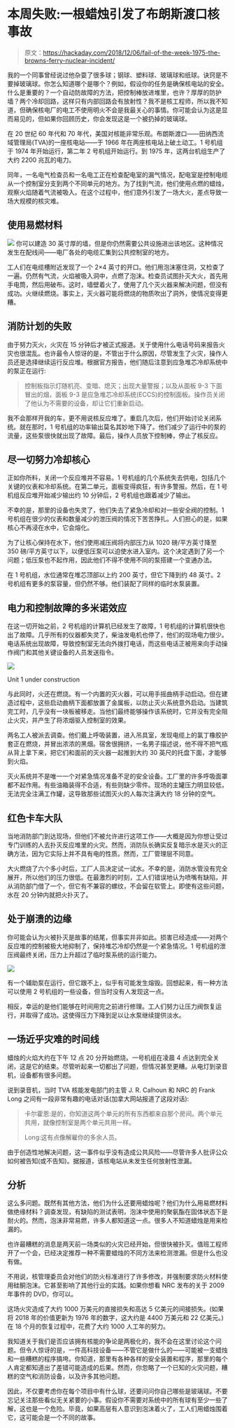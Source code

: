 # 本周失败:一根蜡烛引发了布朗斯渡口核事故

> 原文：<https://hackaday.com/2018/12/06/fail-of-the-week-1975-the-browns-ferry-nuclear-incident/>

我的一个同事曾经说过他杂耍了很多球；钢球、塑料球、玻璃球和纸球。诀窍是不要掉玻璃球。你怎么知道哪个是哪个？例如，假设你的任务是确保核电站的安全。什么是重要的？一个自动防故障的方法，把控制棒放进堆里，也许？厚厚的防护墙？两个冷却回路，这样只有内部回路会有放射性？我不是核工程师，所以我不知道，但确保核电厂的电工不使用明火不会是我最关心的事情。你可能会认为这是显而易见的，但如果你回顾历史，你会发现这是一个被扔掉的玻璃球。

在 20 世纪 60 年代和 70 年代，美国对核能非常乐观。布朗斯渡口——田纳西流域管理局(TVA)的一座核电站——于 1966 年在两座核电站上破土动工。1 号机组于 1974 年开始运行，第二年 2 号机组开始运行。到 1975 年，这两台机组生产了大约 2200 兆瓦的电力。

同年，一名电气检查员和一名电工正在检查配电室的漏气情况，配电室是控制电缆从一个控制室分支到两个不同单元的地方。为了找到气流，他们使用点燃的蜡烛，观察火焰随着气流被吸入。在这个过程中，他们意外引发了一场大火，差点导致一场大规模的核灾难。

## 使用易燃材料

[![](img/f00ef152bf5e5552b8a7b7958dfab902.png)](https://hackaday.com/wp-content/uploads/2018/11/foam.png) 你可以建造 30 英寸厚的墙，但是你仍然需要公共设施进出该地区。这种情况发生在配线间——电厂各处的电缆汇集到公共控制室的地方。

工人们在电缆槽附近发现了一个 2×4 英寸的开口。他们用泡沫塞住洞，又检查了一遍。仍然有气流，火焰被吸入洞中，点燃了泡沫。检查员试图扑灭大火，首先用手电筒，然后用破布。这时，墙壁着火了，使用了几个灭火器来解决问题，但没有成功。火继续燃烧。事实上，灭火器可能将燃烧的物质吹出了洞外，使情况变得更糟。

## 消防计划的失败

由于努力灭火，火灾在 15 分钟后才被正式报道。关于使用什么电话号码来报告火灾也很混乱。也许最令人惊讶的是，不管出于什么原因，尽管发生了火灾，操作人员还是选择继续运行反应堆。根据官方报告，他们随后注意到应急堆芯冷却系统中的泵正在运行:

> 控制板指示灯随机亮、变暗、熄灭；出现大量警报；以及从面板 9-3 下面冒出的烟，面板 9-3 是应急堆芯冷却系统(ECCS)的控制面板。操作员关闭了他认为不需要的设备，却让它们重新启动。

我不会那样开我的车，更不用说核反应堆了。重启几次后，他们开始讨论关闭系统。就在那时，1 号机组的功率输出莫名其妙地下降了。他们减少了运行中的泵的流量，这些泵很快就出现了故障。最后，操作人员放下控制棒，停止了核反应。

## 尽一切努力冷却核心

正如你所料，关闭一个反应堆并不容易。1 号机组的几个系统失去供电，包括几个关键的仪表和冷却系统。在第二单元，面板变得疯狂，有许多警报。然后，在 1 号机组反应堆开始减少输出约 10 分钟后，2 号机组也跟着减少了输出。

不幸的是，那里的设备也失灵了，他们失去了紧急冷却和对一些安全阀的控制。1 号机组在很少的仪表和数量减少的泄压阀的情况下苦苦挣扎。人们担心的是，如果核心不再浸在水中，它会熔化。

为了让核心保持在水下，他们使用减压阀将内部压力从 1020 磅/平方英寸降至 350 磅/平方英寸以下，以便低压泵可以迫使水进入室内。这个决定遇到了另一个问题；低压泵也不起作用，因此他们不得不使用不同的泵搭建一个变通办法。

在 1 号机组，水位通常在堆芯顶部以上约 200 英寸，但它下降到约 48 英寸。2 号机组有更多的泵容量，但仍然不够。他们装配了同样的临时水泵装置。

## 电力和控制故障的多米诺效应

在这一切开始之前，2 号机组的计算机已经发生了故障，1 号机组的计算机很快也出了故障。几乎所有的仪器都失灵了，柴油发电机也停了，他们的现场电力很少。电话系统出现故障，导致控制室无法向外拨打电话，而这些电话正被用来向手动操作阀门和其他关键设备的人员发送指令。

[![](img/a42df99274cd452678764dfa4258538d.png)](https://hackaday.com/wp-content/uploads/2018/11/unit1cons.jpg)

Unit 1 under construction

与此同时，火还在燃烧。有一个内置的灭火器，可以用手摇曲柄手动启动。但在建造过程中，这些启动曲柄下面都放置了金属板，以防止灭火系统意外启动。当建筑完工时，几乎没有一块板被移走。当他们最终能够操作该系统时，它并没有完全阻止火灾，并产生了将浓烟驱入控制室的效果。

两名工人被派去调查。他们戴上呼吸装置，进入吊具室，发现电缆上的氯丁橡胶护套正在燃烧，并冒出浓浓的黑烟。宿舍很拥挤，一名男子描述说，他不得不把气瓶从背上拿下来，把它们和面前的灭火器一起推到大约 30 英尺的托盘下面，才能够到火焰。

灭火系统并不是唯一一个对紧急情况准备不足的安全设备。工厂里的许多呼吸面罩都不起作用。有些油箱装得不合适，有些则缺少零件。现场的主罐压力明显较低，无法完全注满工作罐，这导致那些试图灭火的人每次注满大约 18 分钟的空气。

## 红色卡车大队

当地消防部门到达现场，但他们不被允许进行这项工作——大概是因为你想让受过专门训练的人去扑灭反应堆里的火灾。然而，消防队长确实反复暗示水是灭火的正确方法，因为它实际上并不具有电的性质。然而，工厂管理层不同意。

大火燃烧了六个多小时后，工厂人员决定试一试水。不幸的是，消防水管没有完全展开，所以他们的压力很低。在最激烈的时刻，工人们错误地认为喷嘴有缺陷，并从消防部门借了一个，但它有不兼容的螺纹，不会留在软管上。即使有这些问题，水在 20 分钟内就把火扑灭了。

## 处于崩溃的边缘

你可能会认为火被扑灭是故事的结尾，但事实并非如此。损害已经造成——对两个反应堆的控制被极大地抑制了，保持堆芯冷却仍然是一个紧急情况。1 号机组的泄压阀最终关闭，压力上升超过了临时泵系统的运行能力。

[![](img/5af86845515bc1e5f2565dfc3b3c61c6.png)](https://hackaday.com/wp-content/uploads/2018/11/603px-browns_ferry_npp.jpg)

有一个辅助泵在运行，但它跟不上，似乎有可能发生熔毁。回想起来，有一种方法可以使用 2 号机组的一些设备，但当时没有人发现这一点。

相反，幸运的是他们能够在时间用完之前进行修理。工人们努力让压力阀恢复运行，并取得了成功。这使得压力下降到足以让水泵继续提供淡水。

## 一场近乎灾难的时间线

蜡烛的火焰大约在下午 12 点 20 分开始燃烧。一号机组在凌晨 4 点达到完全关闭，这是它的结束。尽管听起来一切都出了问题，但情况甚至更糟。从电灯到录音机，设备都有很多问题。

说到录音机，当时 TVA 核能发电部门的主管 J. R. Calhoun 和 NRC 的 Frank Long 之间有一段非常有趣的电话对话(加拿大网站报道了这段对话):

> 卡尔霍恩:是的，你知道这两个单元的所有东西都来自那个房间。两个单元共用，就像控制室是两个单元共用一样。
> 
> Long:这有点像解雇你的多余人员。

由于创造性地解决问题，这一事件似乎没有造成公共风险——尽管许多人批评公众如何被告知(或不告知)。据报道，该核电站从未发生任何放射性泄漏。

## 分析

这么多问题。既然有其他方法，他们为什么还要用蜡烛呢？他们为什么用易燃材料做绝缘材料？调查发现，有缺陷的测试表明，泡沫中使用的聚氨酯在固体状态下是耐火的。然而，泡沫非常易燃，许多人都知道这一点。很多人不知道蜡烛是用来检漏的。

也许最糟糕的消息是两天前一场类似的火灾已经开始，但很快被扑灭。值班工程师开了一个会，已经决定推荐一种不需要蜡烛的不同方法来检测泄漏。但是什么也没有做。

不用说，核管理委员会对他们的防火标准进行了许多修改，并强制要求防火材料使用硅酮泡沫。它甚至影响了其他行业的实践。如果你想看 NRC 发布的关于 2009 年事件的 DVD，你可以。

这场火灾造成了大约 1000 万美元的直接损失和高达 5 亿美元的间接损失。(如果将 2018 年的价值更新为 1976 年的数字，这大约是 4400 万美元和 22 亿美元。)在 18 个月的恢复过程中，花费了大约 1000 人工年的努力。

我知道关于我们是否应该拥有核能的争论是两极化的，我不会在这里讨论这个问题。但令人惊讶的是，一件高科技设备——不管它是做什么的——可能被一支蜡烛和一些糟糕的程序搞垮。你知道，那里有各种各样的安全装置和程序，那里的每个人肯定都知道出了差错可能造成的后果。然而，你忽略了一个已知的火灾问题，糟糕的空气和消防设备，以及许多其他问题。

因此，不仅要考虑你在每个项目中有什么球，还要问问你自己哪些是玻璃球。不要忘记关注那些看似无关紧要的小事。假设你不需要对系统中的所有球有至少一些了解，这也是一个危险。毕竟，如果高层有人意识到泡沫着火了，工人们用蜡烛围着它，这可能会是一个不同的故事。